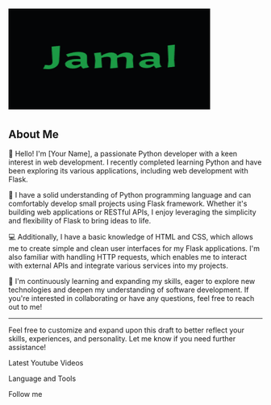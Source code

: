 # <img src="https://github.com/FlyingPie432/FlyingPie432/raw/main/assets/jamal.gif" alt="Jamal GIF" width="400" height="200" />

## About Me

👋 Hello! I'm [Your Name], a passionate Python developer with a keen interest in web development. I recently completed learning Python and have been exploring its various applications, including web development with Flask.

🐍 I have a solid understanding of Python programming language and can comfortably develop small projects using Flask framework. Whether it's building web applications or RESTful APIs, I enjoy leveraging the simplicity and flexibility of Flask to bring ideas to life.

💻 Additionally, I have a basic knowledge of HTML and CSS, which allows me to create simple and clean user interfaces for my Flask applications. I'm also familiar with handling HTTP requests, which enables me to interact with external APIs and integrate various services into my projects.

🌱 I'm continuously learning and expanding my skills, eager to explore new technologies and deepen my understanding of software development. If you're interested in collaborating or have any questions, feel free to reach out to me!

---

Feel free to customize and expand upon this draft to better reflect your skills, experiences, and personality. Let me know if you need further assistance!

Latest Youtube Videos

Language and Tools

Follow me
